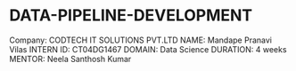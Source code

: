 # DATA-PIPELINE-DEVELOPMENT

Company: CODTECH IT SOLUTIONS PVT.LTD
NAME: Mandape Pranavi Vilas
INTERN ID: CT04DG1467
DOMAIN: Data Science
DURATION: 4 weeks 
MENTOR: Neela Santhosh Kumar  

